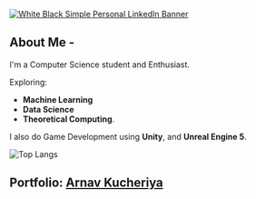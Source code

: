 [![White   Black Simple Personal LinkedIn Banner](https://github.com/user-attachments/assets/4b3fcfc6-01aa-49ab-9d99-8880523dc972)](https://arnavkucheriya.github.io/Portfolio/)
## About Me -
I'm a Computer Science student and Enthusiast.

Exploring:
- **Machine Learning**
- **Data Science**
- **Theoretical Computing**.

I also do Game Development using **Unity**, and **Unreal Engine 5**.

![Top Langs](https://github-readme-stats.vercel.app/api/top-langs/?username=ArnavKucheriya&layout=compact)

## Portfolio: [Arnav Kucheriya](https://arnavkucheriya.github.io/Portfolio/)

<!-- 
[Portfolio](https://arnavkucheriya.github.io/Portfolio/)

Click the IMAGE!

<!-- [![pixel-jeff-clipc-s](https://github.com/ArnavKucheriya/ArnavKucheriya/assets/114359370/25ea7f6c-742a-4ea8-a4d8-c8cb369cffc6)](https://arnavkucheriya.github.io/Portfolio/)
<!--
![pixel-jeff-clipc-s](https://github.com/ArnavKucheriya/ArnavKucheriya/assets/114359370/53b33f74-30b6-4268-8ad2-d8e3794e563b)
<!--
![cyber-city-1920x1080](https://github.com/ArnavKucheriya/ArnavKucheriya/assets/114359370/24bd69d7-93e4-451d-a940-157666903a86)
<!--
# Welcome To Arnav Kucheriya's GitHub!
## About Me -
I'm a Computer Science student and Enthusiast. I am currently exploring the fields of **Quantum Computing** and **Theoretical Computing**.
I also do Game Development using **Unity**, **Unreal Engine 5** and **Cryengine**.
-->
<!--
![ArnavKucheriya's GitHub stats](https://github-readme-stats.vercel.app/api?username=ArnavKucheriya&show_icons=true&bg_color=30,e96443,904e95&title_color=fff&text_color=fff) ![Top Langs](https://github-readme-stats.vercel.app/api/top-langs/?username=ArnavKucheriya&layout=compact)
-->
<!--
![ArnavKucheriya's GitHub stats](https://github-readme-stats.vercel.app/api?username=ArnavKucheriya&show_icons=true&theme=dracula)
-->
<!--  
## Currently Working on : [***Initial Drift***](https://github.com/ArnavKucheriya/InitialDrift)

  [![My Skills](https://skillicons.dev/icons?i=unity,cs)](https://skillicons.dev)
  
<details>
  <summary><h2>Take a look at some of my Projects :</h2></summary>
<br>
<a href="https://arnavkucheriya.github.io/InitialDrift/">Initial Drift</a>

![IMAGE1](https://github.com/ArnavKucheriya/InitialDrift/blob/main/Images/Screenshot%20(62).png)

<a href="https://arnavkucheriya.github.io/DoomsDay_Fractals/">Dooms Day Fractals</a>

![Julia2](https://github.com/ArnavKucheriya/DoomsDay_Fractals/blob/main/ReadMeImgs/Screenshot%20(4).png)

<a href="https://arnavkucheriya.github.io/CityRunner/">City Runner</a>

![Start Screen](https://github.com/ArnavKucheriya/CityRunner/blob/main/Images/Screenshot%20(57).png)
</details><details>
  <summary><h2>Algorithm Labs and Projects :</h2></summary>
  <br>
  <a href="https://github.com/ArnavKucheriya/CS3_CRHS">CR-CS Algorithms</a>
  
  <a href="https://github.com/ArnavKucheriya/CS4_ReGex_Labs">CS4-Regex</a>
  </details>
  <details>
  <summary><h2>Languge and Data Base Proficiency -</h2></summary>
  <br>
  <summary><h3>Front End -</h3></summary>

  [![My Skills](https://skillicons.dev/icons?i=js,html,css,angular,react,jquery)](https://skillicons.dev)
  
  <summary><h3>Back End -</h3></summary>

  [![My Skills](https://skillicons.dev/icons?i=java,cpp,cs,c,python,rust)](https://skillicons.dev)
  
  <summary><h3>Game Dev -</h3></summary>

  [![My Skills](https://skillicons.dev/icons?i=unity,unreal)](https://skillicons.dev)

  <summary><h3>Cloud -</h3></summary>

  [![My Skills](https://skillicons.dev/icons?i=azure,aws)](https://skillicons.dev)
  
  <summary><h3>Databases -</h3></summary>

  [![My Skills](https://skillicons.dev/icons?i=mysql,mongodb)](https://skillicons.dev)

   </details>



<!--
**ArnavKucheriya/ArnavKucheriya** is a ✨ _special_ ✨ repository because its `README.md` (this file) appears on your GitHub profile.

Here are some ideas to get you started:

- 🔭 I’m currently working on ...
- 🌱 I’m currently learning ...
- 👯 I’m looking to collaborate on ...
- 🤔 I’m looking for help with ...
- 💬 Ask me about ...
- 📫 How to reach me: ...
- 😄 Pronouns: ...
- ⚡ Fun fact: ...
-->
